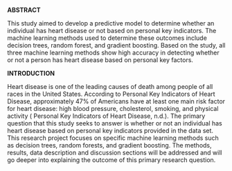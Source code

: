 **ABSTRACT**


This study aimed to develop a predictive model to determine whether an individual has heart disease or not based on personal key indicators. The machine learning methods used to determine these outcomes include decision trees, random forest, and gradient boosting. Based on the study, all three machine learning methods show high accuracy in detecting whether or not a person has heart disease based on personal key factors.

**INTRODUCTION**


Heart disease is one of the leading causes of death among people of all races in the United States. According to Personal Key Indicators of Heart Disease, approximately 47% of Americans have at least one main risk factor for heart disease: high blood pressure, cholesterol, smoking, and physical activity ( Personal Key Indicators of Heart Disease, n.d.). The primary question that this study seeks to answer is whether or not an individual has heart disease based on personal key indicators provided in the data set. This research project focuses on specific machine learning methods such as decision trees, random forests, and gradient boosting. The methods, results, data description and discussion sections will be addressed and will go deeper into explaining the outcome of this primary research question.
